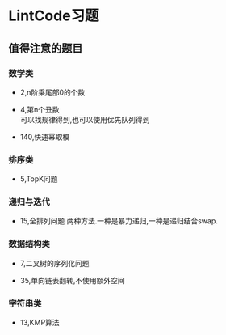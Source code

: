 LintCode习题
===

## 值得注意的题目

### 数学类

* 2,n阶乘尾部0的个数

* 4,第n个丑数  
	可以找规律得到,也可以使用优先队列得到

* 140,快速幂取模

### 排序类

* 5,TopK问题

### 递归与迭代

* 15,全排列问题
	两种方法.一种是暴力递归,一种是递归结合swap.

### 数据结构类

* 7,二叉树的序列化问题

* 35,单向链表翻转,不使用额外空间

### 字符串类

* 13,KMP算法
